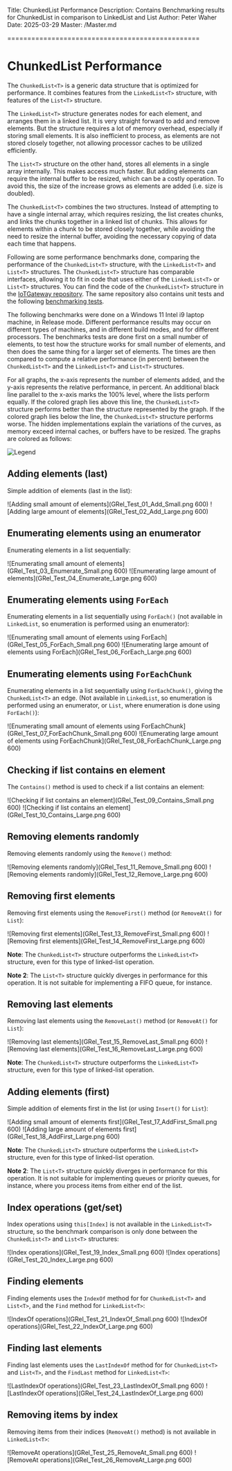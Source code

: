 ﻿Title: ChunkedList Performance
Description: Contains Benchmarking results for ChunkedList in comparison to LinkedList and List
Author: Peter Waher
Date: 2025-03-29
Master: /Master.md

================================================

ChunkedList Performance
==========================

The `ChunkedList<T>` is a generic data structure that is optimized for performance. It combines 
features from the `LinkedList<T>` structure, with features of the `List<T>` structure. 

The `LinkedList<T>` structure generates nodes for each element, and arranges them in a linked 
list. It is very straight forward to add and remove elements. But the structure requires a lot 
of  memory overhead, especially if storing small elements. It is also inefficient to process, as
elements are not stored closely together, not allowing processor caches to be utilized 
efficiently.

The `List<T>` structure on the other hand, stores all elements in a single array internally.
This makes access much faster. But adding elements can require the internal buffer to be
resized, which can be a costly operation. To avoid this, the size of the increase grows as 
elements are added (i.e. size is doubled).

The `ChunkedList<T>` combines the two structures. Instead of attempting to have a single
internal array, which requires resizing, the list creates chunks, and links the chunks together
in a linked list of chunks. This allows for elements within a chunk to be stored closely 
together, while avoiding the need to resize the internal buffer, avoiding the necessary copying
of data each time that happens.

Following are some performance benchmarks done, comparing the performance of the 
`ChunkedList<T>` structure, with the `LinkedList<T>` and `List<T>` structures. The
`ChunkedList<T>` structure has comparable interfaces, allowing it to fit in code that
uses either of the `LinkedList<T>` or `List<T>` structures. You can find the code of the
`ChunkedList<T>` structure in the [IoTGateway repository](https://github.com/PeterWaher/IoTGateway/tree/master/Runtime/Waher.Runtime.Collections).
The same repository also contains unit tests and the following [benchmarking tests](https://github.com/PeterWaher/IoTGateway/tree/master/Runtime/Waher.Runtime.Collections.Test).

The following benchmarks were done on a Windows 11 Intel i9 laptop machine, in Release mode.
Different performance results may occur on different types of machines, and in different
build modes, and for different processors. The benchmarks tests are done first on a small
number of elements, to test how the structure works for small number of elements, and then
does the same thing for a larger set of elements. The times are then compared to compute a
relative performance (in percent) between the `ChunkedList<T>` and the `LinkedList<T>` and
`List<T>` structures.

For all graphs, the x-axis represents the number of elements added, and the y-axis represents
the relative performance, in percent. An additional black line parallel to the x-axis marks the
100% level, where the lists perform equally. If the colored graph lies above this line, the
`ChunkedList<T>` structure performs better than the structure represented by the graph. If the 
colored graph lies below the line, the `ChunkedList<T>` structure performs worse. The hidden 
implementations explain the variations of the curves, as memory exceed internal caches, or 
buffers have to be resized. The graphs are colored as follows:

![Legend](LegendRel.png)

Adding elements (last)
-------------------------

Simple addition of elements (last in the list):

![Adding small amount of elements](GRel_Test_01_Add_Small.png 600)
![Adding large amount of elements](GRel_Test_02_Add_Large.png 600)

Enumerating elements using an enumerator
-------------------------------------------

Enumerating elements in a list sequentially:

![Enumerating small amount of elements](GRel_Test_03_Enumerate_Small.png 600)
![Enumerating large amount of elements](GRel_Test_04_Enumerate_Large.png 600)

Enumerating elements using `ForEach`
---------------------------------------

Enumerating elements in a list sequentially using `ForEach()` (not available in `LinkedList`, 
so enumeration is performed using an enumerator):

![Enumerating small amount of elements using ForEach](GRel_Test_05_ForEach_Small.png 600)
![Enumerating large amount of elements using ForEach](GRel_Test_06_ForEach_Large.png 600)

Enumerating elements using `ForEachChunk`
-------------------------------------------

Enumerating elements in a list sequentially using `ForEachChunk()`, giving the `ChunkedList<T>`
an edge. (Not available in `LinkedList`, so enumeration is performed using an enumerator,
or `List`, where enumeration is done using `ForEach()`):

![Enumerating small amount of elements using ForEachChunk](GRel_Test_07_ForEachChunk_Small.png 600)
![Enumerating large amount of elements using ForEachChunk](GRel_Test_08_ForEachChunk_Large.png 600)

Checking if list contains en element
---------------------------------------

The `Contains()` method is used to check if a list contains an element:

![Checking if list contains an element](GRel_Test_09_Contains_Small.png 600)
![Checking if list contains an element](GRel_Test_10_Contains_Large.png 600)

Removing elements randomly
-----------------------------

Removing elements randomly using the `Remove()` method:

![Removing elements randomly](GRel_Test_11_Remove_Small.png 600)
![Removing elements randomly](GRel_Test_12_Remove_Large.png 600)

Removing first elements
--------------------------

Removing first elements using the `RemoveFirst()` method (or `RemoveAt()` for `List`):

![Removing first elements](GRel_Test_13_RemoveFirst_Small.png 600)
![Removing first elements](GRel_Test_14_RemoveFirst_Large.png 600)

**Note**: The `ChunkedList<T>` structure outperforms the `LinkedList<T>` structure, even for
this type of linked-list operation.

**Note 2**: The `List<T>` structure quickly diverges in performance for this operation. It is
not suitable for implementing a FIFO queue, for instance.

Removing last elements
-------------------------

Removing last elements using the `RemoveLast()` method (or `RemoveAt()` for `List`):

![Removing last elements](GRel_Test_15_RemoveLast_Small.png 600)
![Removing last elements](GRel_Test_16_RemoveLast_Large.png 600)

**Note**: The `ChunkedList<T>` structure outperforms the `LinkedList<T>` structure, even for
this type of linked-list operation.

Adding elements (first)
--------------------------

Simple addition of elements first in the list (or using `Insert()` for `List`):

![Adding small amount of elements first](GRel_Test_17_AddFirst_Small.png 600)
![Adding large amount of elements first](GRel_Test_18_AddFirst_Large.png 600)

**Note**: The `ChunkedList<T>` structure outperforms the `LinkedList<T>` structure, even for
this type of linked-list operation.

**Note 2**: The `List<T>` structure quickly diverges in performance for this operation. It is
not suitable for implementing queues or priority queues, for instance, where you process items
from either end of the list.

Index operations (get/set)
-----------------------------

Index operations using `this[Index]` is not available in the `LinkedList<T>` structure, so
the benchmark comparison is only done between the `ChunkedList<T>` and `List<T>` structures:

![Index operations](GRel_Test_19_Index_Small.png 600)
![Index operations](GRel_Test_20_Index_Large.png 600)

Finding elements
-------------------

Finding elements uses the `IndexOf` method for for `ChunkedList<T>` and `List<T>`, and the
`Find` method for `LinkedList<T>`:

![IndexOf operations](GRel_Test_21_IndexOf_Small.png 600)
![IndexOf operations](GRel_Test_22_IndexOf_Large.png 600)

Finding last elements
------------------------

Finding last elements uses the `LastIndexOf` method for for `ChunkedList<T>` and `List<T>`, and 
the `FindLast` method for `LinkedList<T>`:

![LastIndexOf operations](GRel_Test_23_LastIndexOf_Small.png 600)
![LastIndexOf operations](GRel_Test_24_LastIndexOf_Large.png 600)

Removing items by index
--------------------------

Removing items from their indices (`RemoveAt()` method) is not available in `LinkedList<T>`:

![RemoveAt operations](GRel_Test_25_RemoveAt_Small.png 600)
![RemoveAt operations](GRel_Test_26_RemoveAt_Large.png 600)
